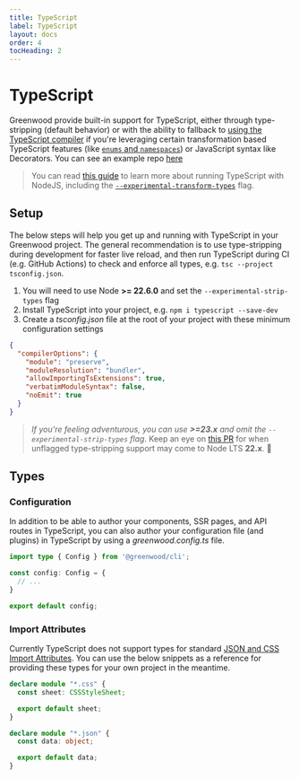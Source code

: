 ```yaml
---
title: TypeScript
label: TypeScript
layout: docs
order: 4
tocHeading: 2
---
```


# TypeScript

Greenwood provide built-in support for TypeScript, either through type-stripping (default behavior) or with the ability to fallback to [using the TypeScript compiler](/docs/reference/configuration/#use-typescript-compiler) if you're leveraging certain transformation based TypeScript features (like [`enums` and `namespaces`](https://devblogs.microsoft.com/typescript/announcing-typescript-5-8/#the---erasablesyntaxonly-option)) or JavaScript syntax like Decorators. You can see an example repo [here](https://github.com/thescientist13/greenwood-native-typescript)

> You can read [this guide](https://nodejs.org/en/learn/typescript/run-natively) to learn more about running TypeScript with NodeJS, including the [`--experimental-transform-types`](https://nodejs.org/docs/latest-v23.x/api/cli.html#--experimental-transform-types) flag.

## Setup

The below steps will help you get up and running with TypeScript in your Greenwood project. The general recommendation is to use type-stripping during development for faster live reload, and then run TypeScript during CI (e.g. GitHub Actions) to check and enforce all types, e.g. `tsc --project tsconfig.json`.

1. You will need to use Node **>= 22.6.0** and set the `--experimental-strip-types` flag
1. Install TypeScript into your project, e.g. `npm i typescript --save-dev`
1. Create a _tsconfig.json_ file at the root of your project with these minimum configuration settings

  <!-- prettier-ignore-start -->

  <app-ctc-block variant="snippet" heading="tsconfig.json">

```json
{
  "compilerOptions": {
    "module": "preserve",
    "moduleResolution": "bundler",
    "allowImportingTsExtensions": true,
    "verbatimModuleSyntax": false,
    "noEmit": true
  }
}
```

  </app-ctc-block>

  <!-- prettier-ignore-end -->

> _If you're feeling adventurous, you can use **>=23.x** and omit the `--experimental-strip-types` flag_. Keep an eye on [this PR](https://github.com/nodejs/node/pull/57298) for when unflagged type-stripping support may come to Node LTS **22.x**. 👀

## Types

### Configuration

In addition to be able to author your components, SSR pages, and API routes in TypeScript, you can also author your configuration file (and plugins) in TypeScript by using a _greenwood.config.ts_ file.

<!-- prettier-ignore-start -->

<app-ctc-block variant="snippet" heading="greenwood.config.ts">

  ```ts
  import type { Config } from '@greenwood/cli';

  const config: Config = {
    // ...
  }

  export default config;
  ```

</app-ctc-block>

<!-- prettier-ignore-end -->

### Import Attributes

Currently TypeScript does not support types for standard [JSON and CSS Import Attributes](https://github.com/microsoft/TypeScript/issues/46135). You can use the below snippets as a reference for providing these types for your own project in the meantime.

<!-- prettier-ignore-start -->

<app-ctc-block variant="snippet" heading="types.d.ts">

  ```ts
  declare module "*.css" {
    const sheet: CSSStyleSheet;

    export default sheet;
  }

  declare module "*.json" {
    const data: object;

    export default data;
  }
  ```

</app-ctc-block>

<!-- prettier-ignore-end -->
